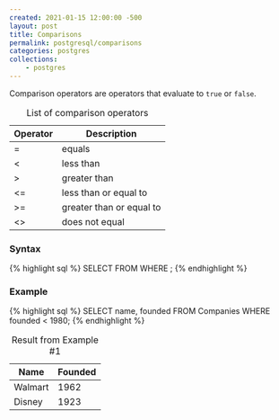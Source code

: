 ```yaml
---
created: 2021-01-15 12:00:00 -500
layout: post
title: Comparisons
permalink: postgresql/comparisons
categories: postgres
collections: 
    - postgres
---
```


Comparison operators are operators that evaluate to ```true``` or ```false```.

<table>
    <caption>List of comparison operators</caption>
    <thead>
        <tr>
            <th>Operator</th>
            <th>Description</th>
        </tr>
    </thead>
    <tbody>
        <tr>
            <td>=</td>
            <td>equals</td>
        </tr>
        <tr>
            <td><</td>
            <td>less than</td>
        </tr>
        <tr>
            <td>></td>
            <td>greater than</td>
        </tr>
        <tr>
            <td><=</td>
            <td>less than or equal to</td>
        </tr>
        <tr>
            <td>>=</td>
            <td>greater than or equal to</td>
        </tr>
        <tr>
            <td><></td>
            <td>does not equal</td>
        </tr>
    </tbody>
</table>

### Syntax

{% highlight sql %}
SELECT <attribute-list> FROM <table-name> WHERE <condition>; 
{% endhighlight %}

### Example 
{% highlight sql %}
SELECT name, founded FROM Companies WHERE founded < 1980; 
{% endhighlight %}

<table>
    <caption>Result from Example #1</caption>
    <thead>
        <tr>
            <th>Name</th>
            <th>Founded</th>
        </tr>
    </thead>
    <tbody>
        <tr>
            <td>Walmart</td>
            <td>1962</td>
        </tr>
        <tr>
            <td>Disney</td>
            <td>1923</td>
        </tr>
    </tbody>
</table>